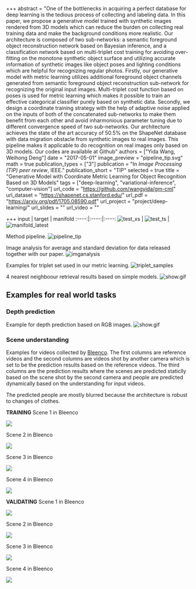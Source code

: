 +++
abstract = "One of the bottlenecks in acquiring a perfect database for deep learning is the tedious process of collecting and labeling data. In this paper, we propose a generative model trained with synthetic images rendered from 3D models which can reduce the burden on collecting real training data and make the background conditions more realistic. Our architecture is composed of two sub-networks: a semantic foreground object reconstruction network based on Bayesian inference, and a classification network based on multi-triplet cost training for avoiding over-fitting on the monotone synthetic object surface and utilizing accurate information of synthetic images like object poses and lighting conditions which are helpful for recognizing regular photos. Firstly, our generative model with metric learning utilizes additional foreground object channels generated from semantic foreground object reconstruction sub-network for recognizing the original input images. Multi-triplet cost function based on poses is used for metric learning which makes it possible to train an effective categorical classifier purely based on synthetic data. Secondly, we design a coordinate training strategy with the help of adaptive noise applied on the inputs of both of the concatenated sub-networks to make them benefit from each other and avoid inharmonious parameter tuning due to different convergence speed of two sub-networks. Our architecture achieves the state of the art accuracy of 50.5% on the ShapeNet database with data migration obstacle from synthetic images to real images. This pipeline makes it applicable to do recognition on real images only based on 3D models. Our codes are available at Github"
authors = ["Yida Wang, Weihong Deng"]
date = "2017-05-01"
image_preview = "pipeline_tip.svg"
math = true
publication_types = ["3"]
publication = "In *Image Processing (TIP) peer review*, IEEE."
publication_short = "TIP"
selected = true
title = "Generative Model with Coordinate Metric Learning for Object Recognition Based on 3D Models"
tags = ["deep-learning", "variational-inference", "computer-vision"]
url_code = "https://github.com/wangyida/gm-cml"
url_dataset = "https://shapenet.cs.stanford.edu/"
url_pdf = "https://arxiv.org/pdf/1705.08590.pdf"
url_project = "project/deep-learning/"
url_slides = ""
url_video = ""

+++
input | target | manifold 
:----:|:----:|:----: 
![test_xs](/img/test_xs.png) | ![test_ts](/img/test_ts.png) | ![manifold_latest](/img/manifold_latest.png) 

Method pipeline.
![pipeline_tip](/img/pipeline_tip.png)

Image analysis for average and standard deviation for data released together with our paper.
![imganalysis](/img/imganalysis.svg)

Examples for triplet set used in our metric learning.
![triplet_samples](/img/triplet_samples.svg)

4 nearest neighboour retrieval results based on simple models.
![show.gif](/img/publication/tip/tip_triplet.gif)

## Examples for real world tasks

### Depth prediction
Example for depth prediction based on RGB images.
![show.gif](/img/show.gif)

### Scene understanding 
Examples for videos collected by [Bleenco](https://bleenco.com/).
The first columns are reference videos and the second columns are videos shot by another camera which is set to be the prediction results based on the reference videos.
The third columns are the prediction results where the scenes are predicted staticlly based on the scene shot by the second camera and people are predicted dynamically based on the understanding for input videos.

The predicted people are mostly blurred because the architecture is robust to changes of clothes.

**TRAINING**
Scene 1 in Bleenco

![](/img/bleenco_scene_1_train.gif)

Scene 2 in Bleenco

![](/img/bleenco_scene_2_train.gif)

Scene 3 in Bleenco

![](/img/bleenco_scene_3_train.gif)

Scene 4 in Bleenco

![](/img/bleenco_scene_4_train.gif)

**VALIDATING**
Scene 1 in Bleenco

![](/img/bleenco_scene_1_valid.gif)

Scene 2 in Bleenco

![](/img/bleenco_scene_2_valid.gif)

Scene 3 in Bleenco

![](/img/bleenco_scene_3_valid.gif)

Scene 4 in Bleenco

![](/img/bleenco_scene_4_valid.gif)

